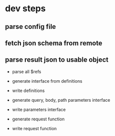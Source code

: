 # dev steps

## parse config file

## fetch json schema from remote

## parse result json to usable object

* parse all $refs

* generate interface from definitions 

* write definitions 

* generate query, body, path parameters interface 

* write parameters interface

* generate request function

* write request function
